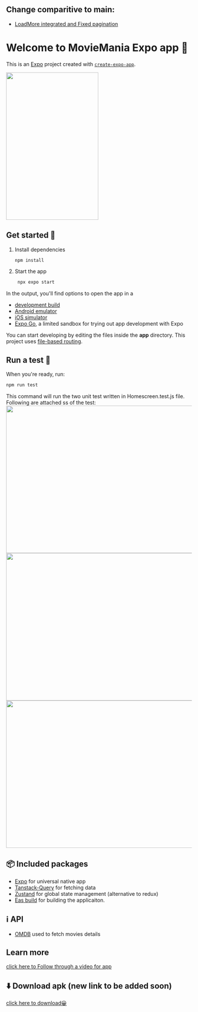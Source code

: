 ## Change comparitive to main: 
- [LoadMore integrated and Fixed pagination](https://drive.google.com/file/d/1fbcp3_5VD54q64cL1McVZ6PEVuqPz2jX/view?usp=sharing)

# Welcome to MovieMania Expo app 👋

This is an [Expo](https://expo.dev) project created with [`create-expo-app`](https://www.npmjs.com/package/create-expo-app).

<img src="https://github.com/user-attachments/assets/dd9c8988-2f31-4dd6-b268-e98860ac3b4f" data-canonical-src="https://github.com/user-attachments/assets/dd9c8988-2f31-4dd6-b268-e98860ac3b4f" width="250" height="400" />

## Get started 🏁

1. Install dependencies

   ```bash
   npm install
   ```

2. Start the app

   ```bash
    npx expo start
   ```

In the output, you'll find options to open the app in a

- [development build](https://docs.expo.dev/develop/development-builds/introduction/)
- [Android emulator](https://docs.expo.dev/workflow/android-studio-emulator/)
- [iOS simulator](https://docs.expo.dev/workflow/ios-simulator/)
- [Expo Go](https://expo.dev/go), a limited sandbox for trying out app development with Expo

You can start developing by editing the files inside the **app** directory. This project uses [file-based routing](https://docs.expo.dev/router/introduction).

## Run a test 🧪

When you're ready, run:

```bash
npm run test
```

This command will run the two unit test written in Homescreen.test.js file. Following are attached ss of the test:</br>
<img src="https://github.com/user-attachments/assets/4c394f89-a2be-47f8-be44-02ac9cedafe0" data-canonical-src="https://github.com/user-attachments/assets/4c394f89-a2be-47f8-be44-02ac9cedafe0" width="700" height="400" />
<img src="https://github.com/user-attachments/assets/945e2c11-f5dd-44e1-b100-12581069c931" data-canonical-src="https://github.com/user-attachments/assets/945e2c11-f5dd-44e1-b100-12581069c931" width="700" height="400" />
<img src="https://github.com/user-attachments/assets/4c394f89-a2be-47f8-be44-02ac9cedafe0" data-canonical-src="https://github.com/user-attachments/assets/55efcee9-ec9e-4857-976e-09cdff603224" width="700" height="400" />

## 📦 Included packages
- [Expo](https://docs.expo.dev/) for universal native app
- [Tanstack-Query](https://tanstack.com/) for fetching data
- [Zustand](https://zustand.docs.pmnd.rs/getting-started/introduction) for global state management (alternative to redux)
- [Eas build](https://docs.expo.dev/build/setup/) for building the applicaiton.

## ℹ️ API 
- [OMDB](https://www.omdbapi.com/) used to fetch movies details

## Learn more

[click here to Follow through a video for app](https://drive.google.com/file/d/1aeFQFWvgk_sx0qqAtMV0UkyV15pKUb9g/view?usp=sharing)


## ⬇️ Download apk (new link to be added soon)
[click here to download😀](https://expo.dev/accounts/ayushninja/projects/MovieMania/builds/cfe4a839-75a3-4957-a387-53e88c212a51)


